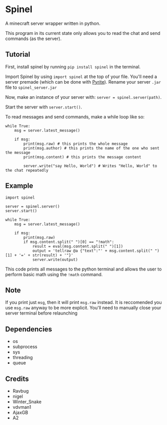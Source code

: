 # Spinel
A minecraft server wrapper written in python.

This program in its current state only allows you to read the chat and send commands (as the server).

## Tutorial
First, install spinel by running `pip install spinel` in the terminal.

Import Spinel by using `import spinel` at the top of your file.
You'll need a server premade (which can be done with [Pyrite](https://github.com/ProfessorFelix/Pyrite)). Rename your server `.jar` file to `spinel_server.jar`

Now, make an instance of your server with: `server = spinel.server(path)`.

Start the server with `server.start()`.

To read messages and send commands, make a while loop like so:
```
while True:
    msg = server.latest_message()
    
    if msg:
        print(msg.raw) # this prints the whole message
        print(msg.author) # this prints the name of the one who sent the message
        print(msg.content) # this prints the message content

        server.write("say Hello, World") # Writes "Hello, World" to the chat repeatedly
```

## Example
```
import spinel

server = spinel.server()
server.start()

while True:
    msg = server.latest_message()

    if msg:
        print(msg.raw)
        if msg.content.split(" ")[0] == "!math":
            result = eval(msg.content.split(" ")[1])
            output = 'tellraw @a {"text":"' + msg.content.split(" ")[1] + '=' + str(result) + '"}'
            server.write(output)
```
            
This code prints all messages to the python terminal and allows the user to perform basic math using the `!math` command.

## Note
If you print just `msg`, then it will print `msg.raw` instead. It is reccomended you use `msg.raw` anyway to be more explicit.
You'll need to manually close your server terminal before relaunching 

## Dependencies
* os
* subprocess
* sys
* threading
* queue

## Credits
* Ravbug
* nigel
* Winter_Snake
* vdvman1
* AjaxGB
* A2
